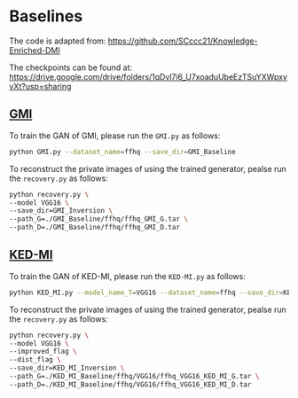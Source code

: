 # Baselines

The code is adapted from: https://github.com/SCccc21/Knowledge-Enriched-DMI

The checkpoints can be found at: https://drive.google.com/drive/folders/1qDvl7i6_U7xoaduUbeEzTSuYXWpxvvXt?usp=sharing

## [GMI](https://arxiv.org/abs/1911.07135)

To train the GAN of GMI, please run the `GMI.py` as follows:

```bash
python GMI.py --dataset_name=ffhq --save_dir=GMI_Baseline
```

To reconstruct the private images of using the trained generator, pealse run the `recovery.py` as follows:

```bash
python recovery.py \
--model VGG16 \
--save_dir=GMI_Inversion \
--path_G=./GMI_Baseline/ffhq/ffhq_GMI_G.tar \
--path_D=./GMI_Baseline/ffhq/ffhq_GMI_D.tar
```

## [KED-MI](https://arxiv.org/abs/2010.04092)

To train the GAN of KED-MI, please run the `KED-MI.py` as follows:

```bash
python KED_MI.py --model_name_T=VGG16 --dataset_name=ffhq --save_dir=KED_MI_Baseline
```

To reconstruct the private images of using the trained generator, pealse run the `recovery.py` as follows:

```bash
python recovery.py \
--model VGG16 \
--improved_flag \
--dist_flag \
--save_dir=KED_MI_Inversion \
--path_G=./KED_MI_Baseline/ffhq/VGG16/ffhq_VGG16_KED_MI_G.tar \
--path_D=./KED_MI_Baseline/ffhq/VGG16/ffhq_VGG16_KED_MI_D.tar
```


